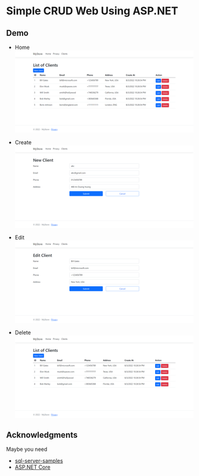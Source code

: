 # Simple CRUD Web Using ASP.NET

## Demo
* Home
![](./MyStore/images/Home.png)

* Create
![](./MyStore/images/Create.png)

* Edit
![](./MyStore/images/Edit.png)

* Delete
![](./MyStore/images/Delete.png)


## Acknowledgments

Maybe you need
* [sql-server-samples](https://github.com/microsoft/sql-server-samples)
* [ASP.NET Core](https://github.com/dotnet/aspnetcore)
